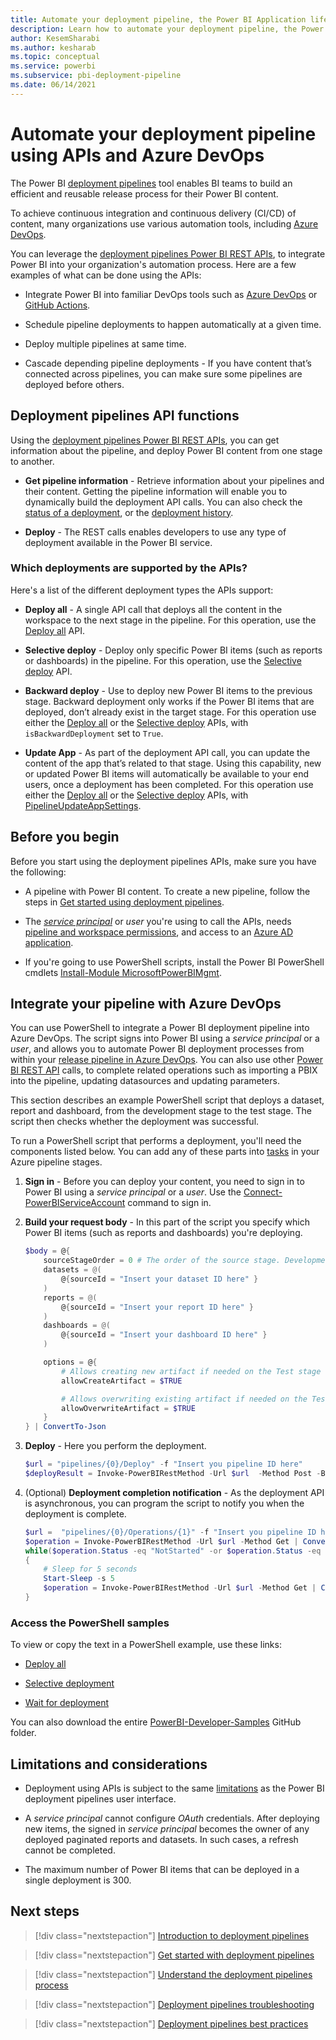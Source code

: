 ```yaml
---
title: Automate your deployment pipeline, the Power BI Application lifecycle management (ALM) tool 
description: Learn how to automate your deployment pipeline, the Power BI Application lifecycle management (ALM) tool, using APIs and Azure DevOps
author: KesemSharabi
ms.author: kesharab
ms.topic: conceptual
ms.service: powerbi
ms.subservice: pbi-deployment-pipeline
ms.date: 06/14/2021
---
```


# Automate your deployment pipeline using APIs and Azure DevOps

The Power BI [deployment pipelines](deployment-pipelines-overview.md) tool enables BI teams to build an efficient and reusable release process for their Power BI content.

To achieve continuous integration and continuous delivery (CI/CD) of content, many organizations use various automation tools, including [Azure DevOps](/azure/devops/user-guide/what-is-azure-devops).

You can leverage the [deployment pipelines Power BI REST APIs](/rest/api/power-bi/pipelines), to integrate Power BI into your organization's automation process. Here are a few examples of what can be done using the APIs:

* Integrate Power BI into familiar DevOps tools such as [Azure DevOps](/azure/devops/user-guide/what-is-azure-devops) or [GitHub Actions](https://docs.github.com/en/actions).

* Schedule pipeline deployments to happen automatically at a given time.

* Deploy multiple pipelines at same time.

* Cascade depending pipeline deployments - If you have content that’s connected across pipelines, you can make sure some pipelines are deployed before others.

## Deployment pipelines API functions

Using the [deployment pipelines Power BI REST APIs](/rest/api/power-bi/pipelines), you can get information about the pipeline, and deploy Power BI content from one stage to another.

* **Get pipeline information** - Retrieve information about your pipelines and their content. Getting the pipeline information will enable you to dynamically build the deployment API calls. You can also check the [status of a deployment](/rest/api/power-bi/pipelines/getpipelineoperation), or the [deployment history](/rest/api/power-bi/pipelines/getpipelineoperations).

* **Deploy** - The REST calls enables developers to use any type of deployment available in the Power BI service.

### Which deployments are supported by the APIs?

Here's a list of the different deployment types the APIs support:

* **Deploy all** - A single API call that deploys all the content in the workspace to the next stage in the pipeline. For this operation, use the [Deploy all](/rest/api/power-bi/pipelines/deployall) API.

* **Selective deploy** - Deploy only specific Power BI items (such as reports or dashboards) in the pipeline. For this operation, use the [Selective deploy](/rest/api/power-bi/pipelines/selectivedeploy) API.

* **Backward deploy** - Use to deploy new Power BI items to the previous stage. Backward deployment only works if the Power BI items that are deployed, don’t already exist in the target stage. For this operation use either the [Deploy all](/rest/api/power-bi/pipelines/deployall) or the [Selective deploy](/rest/api/power-bi/pipelines/selectivedeploy) APIs, with `isBackwardDeployment` set to `True`.

* **Update App** - As part of the deployment API call, you can update the content of the app that’s related to that stage. Using this capability, new or updated Power BI items will automatically be available to your end users, once a deployment has been completed. For this operation use either the [Deploy all](/rest/api/power-bi/pipelines/deployall) or the [Selective deploy](/rest/api/power-bi/pipelines/selectivedeploy) APIs, with [PipelineUpdateAppSettings](/rest/api/power-bi/pipelines/selectivedeploy#pipelineupdateappsettings).

## Before you begin

Before you start using the deployment pipelines APIs, make sure you have the following:

* A pipeline with Power BI content. To create a new pipeline, follow the steps in [Get started using deployment pipelines](deployment-pipelines-get-started.md).

* The [*service principal*]() or *user* you're using to call the APIs, needs [pipeline and workspace permissions](deployment-pipelines-process.md#permissions), and access to an [Azure AD application](/azure/active-directory/develop/active-directory-how-applications-are-added).

* If you're going to use PowerShell scripts, install the Power BI PowerShell cmdlets [Install-Module MicrosoftPowerBIMgmt](/powershell/power-bi/overview).

## Integrate your pipeline with Azure DevOps

You can use PowerShell to integrate a Power BI deployment pipeline into Azure DevOps. The script signs into Power BI using a *service principal* or a *user*, and allows you to automate Power BI deployment processes from within your [release pipeline in Azure DevOps](/azure/devops/pipelines). You can also use other [Power BI REST API](/rest/api/power-bi/) calls, to complete related operations such as importing a PBIX into the pipeline, updating datasources and updating parameters.

This section describes an example PowerShell script that deploys a dataset, report and dashboard, from the development stage to the test stage. The script then checks whether the deployment was successful.

To run a PowerShell script that performs a deployment, you'll need the components listed below. You can add any of these parts into [tasks](/azure/devops/pipelines/tasks/utility/powershell) in your Azure pipeline stages.

1. **Sign in** - Before you can deploy your content, you need to sign in to Power BI using a *service principal* or a *user*. Use the [Connect-PowerBIServiceAccount](/powershell/module/microsoftpowerbimgmt.profile/connect-powerbiserviceaccount) command to sign in.

2. **Build your request body** - In this part of the script you specify which Power BI items (such as reports and dashboards) you're deploying.

    ```powershell
    $body = @{ 
        sourceStageOrder = 0 # The order of the source stage. Development (0), Test (1).   
        datasets = @(
            @{sourceId = "Insert your dataset ID here" }
        )      
        reports = @(
            @{sourceId = "Insert your report ID here" }
        )            
        dashboards = @(
            @{sourceId = "Insert your dashboard ID here" }
        )

        options = @{
            # Allows creating new artifact if needed on the Test stage workspace
            allowCreateArtifact = $TRUE

            # Allows overwriting existing artifact if needed on the Test stage workspace
            allowOverwriteArtifact = $TRUE
        }
    } | ConvertTo-Json
    ```

3. **Deploy** - Here you perform the deployment.

    ```powershell
    $url = "pipelines/{0}/Deploy" -f "Insert you pipeline ID here"
    $deployResult = Invoke-PowerBIRestMethod -Url $url  -Method Post -Body $body | ConvertFrom-Json
    ```

4. (Optional) **Deployment completion notification** - As the deployment API is asynchronous, you can program the script to notify you when the deployment is complete.

    ```powershell
    $url =  "pipelines/{0}/Operations/{1}" -f "Insert you pipeline ID here",$deployResult.id
    $operation = Invoke-PowerBIRestMethod -Url $url -Method Get | ConvertFrom-Json    
    while($operation.Status -eq "NotStarted" -or $operation.Status -eq "Executing")
    {
        # Sleep for 5 seconds
        Start-Sleep -s 5
        $operation = Invoke-PowerBIRestMethod -Url $url -Method Get | ConvertFrom-Json
    }
    ```

### Access the PowerShell samples

To view or copy the text in a PowerShell example, use these links:

* [Deploy all](https://github.com/microsoft/PowerBI-Developer-Samples/blob/master/PowerShell%20Scripts/DeploymentPipelines-DeployAll.ps1)

* [Selective deployment](https://github.com/microsoft/PowerBI-Developer-Samples/blob/master/PowerShell%20Scripts/DeploymentPipelines-SelectiveDeploy.ps1)

* [Wait for deployment](https://github.com/microsoft/PowerBI-Developer-Samples/blob/master/PowerShell%20Scripts/DeploymentPipelines-WaitForDeployment.ps1)

You can also download the entire [PowerBI-Developer-Samples](https://github.com/microsoft/PowerBI-Developer-Samples/blob/master/PowerShell%20Scripts/DeploymentPipelines-WaitForDeployment.ps1) GitHub folder.

## Limitations and considerations

* Deployment using APIs is subject to the same [limitations](deployment-pipelines-process.md#limitations-1) as the Power BI deployment pipelines user interface.

* A *service principal* cannot configure *OAuth* credentials. After deploying new items, the signed in *service principal* becomes the owner of any deployed paginated reports and datasets. In such cases, a refresh cannot be completed.

* The maximum number of Power BI items that can be deployed in a single deployment is 300.

## Next steps

>[!div class="nextstepaction"]
>[Introduction to deployment pipelines](deployment-pipelines-overview.md)

>[!div class="nextstepaction"]
>[Get started with deployment pipelines](deployment-pipelines-get-started.md)

>[!div class="nextstepaction"]
>[Understand the deployment pipelines process](deployment-pipelines-process.md)

>[!div class="nextstepaction"]
>[Deployment pipelines troubleshooting](deployment-pipelines-troubleshooting.md)

>[!div class="nextstepaction"]
>[Deployment pipelines best practices](deployment-pipelines-best-practices.md)
